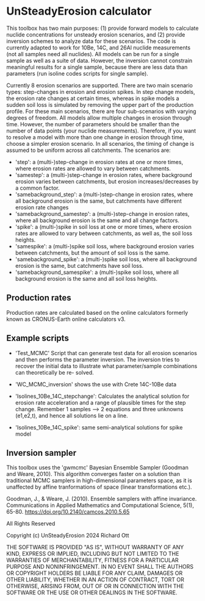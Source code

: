 # UnSteadyErosion calculator

This toolbox has two main purposes: (1) provide forward models to calculate
nuclide concentrations for unsteady erosion scenarios, and (2) provide inversion
schemes to analyze data for these scenarios. The code is currently adapted to work
for 10Be, 14C, and 26Al nuclide measurements (not all samples need all nuclides).
All models can be run for a single sample as well as a suite of data. However, 
the inversion cannot constrain meaningful results for a single sample, because there
are less data than parameters (run isoline codes scripts for single sample).

Currently 8 erosion scenarios are supported. There are two main scenario types:
step-changes in erosion and erosion spikes. In step change models, the erosion rate
changes at certain times, whereas in spike models a sudden soil loss is simulated
by removing the upper part of the production profile. For these main scenarios, there
are four sub-scenarios with varying degrees of freedom. All models allow multiple
changes in erosion through time. However, the number of parameters should be smaller
than the number of data points (your nuclide measurements). Therefore, if you want
to resolve a model with more than one change in erosion through time, choose a simpler
erosion scenario. In all scenarios, the timing of change is assumed to be uniform
across all catchments. The scenarios are:

* 'step': a (multi-)step-change in erosion rates at one or more times, where erosion
rates are allowed to vary between catchments. 
* 'samestep': a (multi-)step-change in erosion rates, where background erosion varies 
between catchments, but erosion increases/decreases by a common factor.
* 'samebackground_step': a (multi-)step-change in erosion rates, where all background
erosion is the same, but catchments have different erosion rate changes
* 'samebackground_samestep': a (multi-)step-change in erosion rates, where all background
erosion is the same and all change factors.
* 'spike': a (multi-)spike in soil loss at one or more times, where erosion
rates are allowed to vary between catchments, as well as, the soil loss heights. 
* 'samespike': a (multi-)spike soil loss, where background erosion varies 
between catchments, but the amount of soil loss is the same.
* 'samebackground_spike': a (multi-)spike soil loss, where all background
erosion is the same, but catchments have soil loss.
* 'samebackground_samespike': a (multi-)spike soil loss, where all background
erosion is the same and all soil loss heights.


## Production rates
Production rates are calculated based on the online calculators formerly known as
CRONUS-Earth online calculators v3. 

## Example scripts
* 'Test_MCMC' Script that can generate test data for all erosion scenarios
and then performs the parameter inversion. The inversion tries to recover the initial
data to illustrate what parameter/sample combinations can theoretically be re-
solved.

* 'WC_MCMC_inversion' shows the use with Crete 14C-10Be data

* 'Isolines_10Be_14C_stepchange': Calculates the analytical solution for erosion rate
acceleration and a range of plausible times for the step change. Remember 1 samples -->
2 equations and three unknowns (e1,e2,t), and hence all solutions lie on a line.

* 'Isolines_10Be_14C_spike': same semi-analytical solutions for spike model 

## Inversion sampler
This toolbox uses the 'gwmcmc' Bayesian Ensemble Sampler (Goodman and Weare, 2010).
This algorithm converges faster on a solution than traditional MCMC samplers in 
high-dimensional parameters space, as it is unaffected by affine tranformations 
of space (linear transformations etc.).

Goodman, J., & Weare, J. (2010). Ensemble samplers with affine invariance. Communications in Applied Mathematics and Computational Science, 5(1), 65-80. https://doi.org/10.2140/camcos.2010.5.65

All Rights Reserved

Copyright (c) UnSteadyErosion 2024 Richard Ott

THE SOFTWARE IS PROVIDED "AS IS", WITHOUT WARRANTY OF ANY KIND, EXPRESS OR
IMPLIED, INCLUDING BUT NOT LIMITED TO THE WARRANTIES OF MERCHANTABILITY,
FITNESS FOR A PARTICULAR PURPOSE AND NONINFRINGEMENT. IN NO EVENT SHALL THE
AUTHORS OR COPYRIGHT HOLDERS BE LIABLE FOR ANY CLAIM, DAMAGES OR OTHER
LIABILITY, WHETHER IN AN ACTION OF CONTRACT, TORT OR OTHERWISE, ARISING FROM,
OUT OF OR IN CONNECTION WITH THE SOFTWARE OR THE USE OR OTHER DEALINGS IN
THE SOFTWARE.